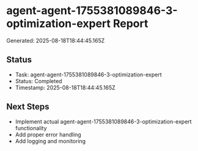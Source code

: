 # agent-agent-1755381089846-3-optimization-expert Report

Generated: 2025-08-18T18:44:45.165Z

## Status
- Task: agent-agent-1755381089846-3-optimization-expert
- Status: Completed
- Timestamp: 2025-08-18T18:44:45.165Z

## Next Steps
- Implement actual agent-agent-1755381089846-3-optimization-expert functionality
- Add proper error handling
- Add logging and monitoring
